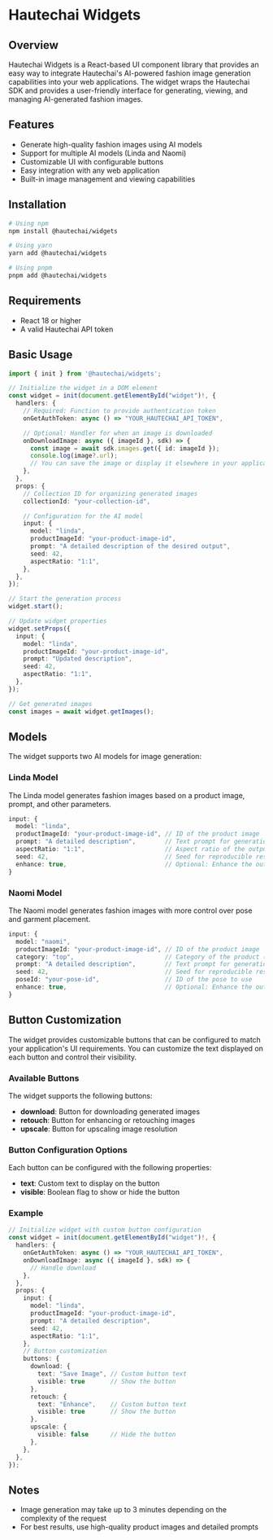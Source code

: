 # Hautechai Widgets

## Overview

Hautechai Widgets is a React-based UI component library that provides an easy way to integrate Hautechai's AI-powered fashion image generation capabilities into your web applications. The widget wraps the Hautechai SDK and provides a user-friendly interface for generating, viewing, and managing AI-generated fashion images.

## Features

- Generate high-quality fashion images using AI models
- Support for multiple AI models (Linda and Naomi)
- Customizable UI with configurable buttons
- Easy integration with any web application
- Built-in image management and viewing capabilities

## Installation

```bash
# Using npm
npm install @hautechai/widgets

# Using yarn
yarn add @hautechai/widgets

# Using pnpm
pnpm add @hautechai/widgets
```

## Requirements

- React 18 or higher
- A valid Hautechai API token

## Basic Usage

```typescript
import { init } from '@hautechai/widgets';

// Initialize the widget in a DOM element
const widget = init(document.getElementById("widget")!, {
  handlers: {
    // Required: Function to provide authentication token
    onGetAuthToken: async () => "YOUR_HAUTECHAI_API_TOKEN",

    // Optional: Handler for when an image is downloaded
    onDownloadImage: async ({ imageId }, sdk) => {
      const image = await sdk.images.get({ id: imageId });
      console.log(image?.url);
      // You can save the image or display it elsewhere in your application
    },
  },
  props: {
    // Collection ID for organizing generated images
    collectionId: "your-collection-id",

    // Configuration for the AI model
    input: {
      model: "linda",
      productImageId: "your-product-image-id",
      prompt: "A detailed description of the desired output",
      seed: 42,
      aspectRatio: "1:1",
    },
  },
});

// Start the generation process
widget.start();

// Update widget properties
widget.setProps({
  input: {
    model: "linda",
    productImageId: "your-product-image-id",
    prompt: "Updated description",
    seed: 42,
    aspectRatio: "1:1",
  },
});

// Get generated images
const images = await widget.getImages();
```

## Models

The widget supports two AI models for image generation:

### Linda Model

The Linda model generates fashion images based on a product image, prompt, and other parameters.

```typescript
input: {
  model: "linda",
  productImageId: "your-product-image-id", // ID of the product image
  prompt: "A detailed description",        // Text prompt for generation
  aspectRatio: "1:1",                      // Aspect ratio of the output image
  seed: 42,                                // Seed for reproducible results
  enhance: true,                           // Optional: Enhance the output image
}
```

### Naomi Model

The Naomi model generates fashion images with more control over pose and garment placement.

```typescript
input: {
  model: "naomi",
  productImageId: "your-product-image-id", // ID of the product image
  category: "top",                         // Category of the product (e.g., "top", "dress")
  prompt: "A detailed description",        // Text prompt for generation
  seed: 42,                                // Seed for reproducible results
  poseId: "your-pose-id",                  // ID of the pose to use
  enhance: true,                           // Optional: Enhance the output image
}
```

## Button Customization

The widget provides customizable buttons that can be configured to match your application's UI requirements. You can customize the text displayed on each button and control their visibility.

### Available Buttons

The widget supports the following buttons:

- **download**: Button for downloading generated images
- **retouch**: Button for enhancing or retouching images
- **upscale**: Button for upscaling image resolution

### Button Configuration Options

Each button can be configured with the following properties:

- **text**: Custom text to display on the button
- **visible**: Boolean flag to show or hide the button

### Example

```typescript
// Initialize widget with custom button configuration
const widget = init(document.getElementById("widget")!, {
  handlers: {
    onGetAuthToken: async () => "YOUR_HAUTECHAI_API_TOKEN",
    onDownloadImage: async ({ imageId }, sdk) => {
      // Handle download
    },
  },
  props: {
    input: {
      model: "linda",
      productImageId: "your-product-image-id",
      prompt: "A detailed description",
      seed: 42,
      aspectRatio: "1:1",
    },
    // Button customization
    buttons: {
      download: { 
        text: "Save Image", // Custom button text
        visible: true       // Show the button
      },
      retouch: { 
        text: "Enhance",    // Custom button text
        visible: true       // Show the button
      },
      upscale: { 
        visible: false      // Hide the button
      },
    },
  },
});
```

## Notes

- Image generation may take up to 3 minutes depending on the complexity of the request
- For best results, use high-quality product images and detailed prompts
